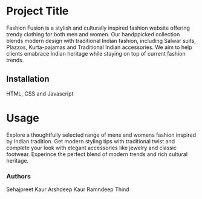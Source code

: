 # Project Title
Fashion Fusion is a stylish and culturally inspired fashion website offering trendy clothing for both men and women. Our handppicked collection 
blends modern design with traditional Indian fashion, including Salwar suits, Plazzos, Kurta-pajamas and Traditional Indian accessories. We aim to help clients emabrace 
Indian heritage while staying on top of current fashion trends.
## Installation
HTML, CSS and Javascript
# Usage
Explore a thoughtfully selected range of mens and womens fashion inspired by Indian tradition. Get modern styling tips with traditional twist and complete your look
with elegant accessories like jewelry and classic footwear. Experince the perfect blend of modern trends and rich cultural heritage.
### Authors
Sehajpreet Kaur
Arshdeep Kaur
Ramndeep Thind
